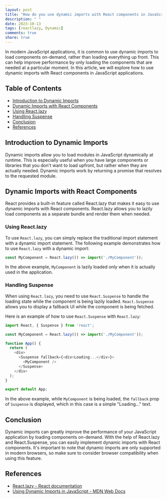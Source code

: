 ```yaml
---
layout: post
title: "How do you use dynamic imports with React components in JavaScript applications?"
description: " "
date: 2023-10-13
tags: [reactlazy, Dynamic]
comments: true
share: true
---
```


In modern JavaScript applications, it is common to use dynamic imports to load components on-demand, rather than loading everything up front. This can help improve performance by only loading the components that are needed at a particular moment. In this article, we will explore how to use dynamic imports with React components in JavaScript applications.

## Table of Contents
- [Introduction to Dynamic Imports](#introduction-to-dynamic-imports)
- [Dynamic Imports with React Components](#dynamic-imports-with-react-components)
- [Using React.lazy](#using-reactlazy)
- [Handling Suspense](#handling-suspense)
- [Conclusion](#conclusion)
- [References](#references)

## Introduction to Dynamic Imports

Dynamic imports allow you to load modules in JavaScript dynamically at runtime. This is especially useful when you have large components or libraries that you don't want to load upfront, but rather when they are actually needed. Dynamic imports work by returning a promise that resolves to the requested module.

## Dynamic Imports with React Components

React provides a built-in feature called React.lazy that makes it easy to use dynamic imports with React components. React.lazy allows you to lazily load components as a separate bundle and render them when needed.

### Using React.lazy

To use `React.lazy`, you can simply replace the traditional import statement with a dynamic import statement. The following example demonstrates how to use `React.lazy` with a dynamic import:

```javascript
const MyComponent = React.lazy(() => import('./MyComponent'));
``` 

In the above example, `MyComponent` is lazily loaded only when it is actually used in the application. 

### Handling Suspense

When using `React.lazy`, you need to use `React.Suspense` to handle the loading state while the component is being lazily loaded. `React.Suspense` allows you to display a fallback UI while the component is being fetched.

Here is an example of how to use `React.Suspense` with `React.lazy`:

```javascript
import React, { Suspense } from 'react';

const MyComponent = React.lazy(() => import('./MyComponent'));

function App() {
  return (
    <div>
      <Suspense fallback={<div>Loading...</div>}>
        <MyComponent />
      </Suspense>
    </div>
  ); 
}

export default App;
```

In the above example, while `MyComponent` is being loaded, the `fallback` prop of `Suspense` is displayed, which in this case is a simple "Loading..." text.

## Conclusion

Dynamic imports can greatly improve the performance of your JavaScript application by loading components on-demand. With the help of React.lazy and React.Suspense, you can easily implement dynamic imports with React components. It's important to note that dynamic imports are only supported in modern browsers, so make sure to consider browser compatibility when using this feature.

## References

- [React.lazy - React documentation](https://reactjs.org/docs/code-splitting.html#reactlazy)
- [Using Dynamic Imports in JavaScript - MDN Web Docs](https://developer.mozilla.org/en-US/docs/Web/JavaScript/Reference/Statements/import#Dynamic_Imports)
